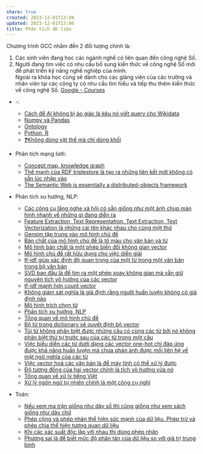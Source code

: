 ```yaml
---
share: true
created: 2023-12-01T13:04
updated: 2023-12-01T13:06
title: Phân tích dữ liệu
---
```

Chương trình GCC nhắm đến 2 đối tượng chính là:  
1. Các sinh viên đang học các ngành nghề có liên quan đến công nghệ Số.  
2. Người đang tìm việc có nhu cầu bổ sung kiến thức về công nghệ Số mới để phát triển kỹ năng nghề nghiệp của mình.  
Ngoài ra khóa học cũng sẽ dành cho các giảng viên của các trường và nhân viên tại các công ty có nhu cầu tìm hiểu và tiếp thu thêm kiến thức về công nghệ Số.
[Google - Courses](https://nhantaiso.nic.gov.vn/tai-lieu-bo-tro)

- \-: 
    - [Cách để AI không bị ảo giác là kêu nó viết query cho Wikidata](./C%C3%A1ch%20%C4%91%E1%BB%83%20AI%20kh%C3%B4ng%20b%E1%BB%8B%20%E1%BA%A3o%20gi%C3%A1c%20l%C3%A0%20k%C3%AAu%20n%C3%B3%20vi%E1%BA%BFt%20query%20cho%20Wikidata.md)
    - [Numpy và Pandas](./Numpy%20v%C3%A0%20Pandas.md)
    - [Ontology](./Ontology.md)
    - [Python, R](./Python,%20R.md)
    - [❓Không dùng vật thể mà chỉ dùng khối](./%E2%9D%93Kh%C3%B4ng%20d%C3%B9ng%20v%E1%BA%ADt%20th%E1%BB%83%20m%C3%A0%20ch%E1%BB%89%20d%C3%B9ng%20kh%E1%BB%91i.md)

- Phân tích mạng lưới: 
    - [Concept map, knowledge graph](./Ph%C3%A2n%20t%C3%ADch%20m%E1%BA%A1ng%20l%C6%B0%E1%BB%9Bi/Concept%20map,%20knowledge%20graph.md)
    - [Thế mạnh của RDF triplestore là tạo ra những liên kết mới không có sẵn lúc nhập vào](./Ph%C3%A2n%20t%C3%ADch%20m%E1%BA%A1ng%20l%C6%B0%E1%BB%9Bi/Th%E1%BA%BF%20m%E1%BA%A1nh%20c%E1%BB%A7a%20RDF%20triplestore%20l%C3%A0%20t%E1%BA%A1o%20ra%20nh%E1%BB%AFng%20li%C3%AAn%20k%E1%BA%BFt%20m%E1%BB%9Bi%20kh%C3%B4ng%20c%C3%B3%20s%E1%BA%B5n%20l%C3%BAc%20nh%E1%BA%ADp%20v%C3%A0o.md)
    - [The Semantic Web is essentially a distributed-objects framework](./Ph%C3%A2n%20t%C3%ADch%20m%E1%BA%A1ng%20l%C6%B0%E1%BB%9Bi/The%20Semantic%20Web%20is%20essentially%20a%20distributed-objects%20framework.md)

- Phân tích xu hướng, NLP: 
    - [Các công cụ lắng nghe xã hội có sẵn giống như một ảnh chụp màn hình nhanh về những gì đang diễn ra](./Ph%C3%A2n%20t%C3%ADch%20xu%20h%C6%B0%E1%BB%9Bng,%20NLP/C%C3%A1c%20c%C3%B4ng%20c%E1%BB%A5%20l%E1%BA%AFng%20nghe%20x%C3%A3%20h%E1%BB%99i%20c%C3%B3%20s%E1%BA%B5n%20gi%E1%BB%91ng%20nh%C6%B0%20m%E1%BB%99t%20%E1%BA%A3nh%20ch%E1%BB%A5p%20m%C3%A0n%20h%C3%ACnh%20nhanh%20v%E1%BB%81%20nh%E1%BB%AFng%20g%C3%AC%20%C4%91ang%20di%E1%BB%85n%20ra.md)
    - [Feature Extraction, Text Representation, Text Extraction, Text Vectorization là những cái tên khác nhau cho cùng một thứ](./Ph%C3%A2n%20t%C3%ADch%20xu%20h%C6%B0%E1%BB%9Bng,%20NLP/Feature%20Extraction,%20Text%20Representation,%20Text%20Extraction,%20Text%20Vectorization%20l%C3%A0%20nh%E1%BB%AFng%20c%C3%A1i%20t%C3%AAn%20kh%C3%A1c%20nhau%20cho%20c%C3%B9ng%20m%E1%BB%99t%20th%E1%BB%A9.md)
    - [Gensim tập trung vào mô hình chủ đề](./Ph%C3%A2n%20t%C3%ADch%20xu%20h%C6%B0%E1%BB%9Bng,%20NLP/Gensim%20t%E1%BA%ADp%20trung%20v%C3%A0o%20m%C3%B4%20h%C3%ACnh%20ch%E1%BB%A7%20%C4%91%E1%BB%81.md)
    - [Bản chất của mô hình chủ đề là tô màu cho văn bản và từ](./Ph%C3%A2n%20t%C3%ADch%20xu%20h%C6%B0%E1%BB%9Bng,%20NLP/M%C3%B4%20h%C3%ACnh/B%E1%BA%A3n%20ch%E1%BA%A5t%20c%E1%BB%A7a%20m%C3%B4%20h%C3%ACnh%20ch%E1%BB%A7%20%C4%91%E1%BB%81%20l%C3%A0%20t%C3%B4%20m%C3%A0u%20cho%20v%C4%83n%20b%E1%BA%A3n%20v%C3%A0%20t%E1%BB%AB.md)
    - [Mô hình bản chất là một phép biến đổi không gian vector](./Ph%C3%A2n%20t%C3%ADch%20xu%20h%C6%B0%E1%BB%9Bng,%20NLP/M%C3%B4%20h%C3%ACnh/M%C3%B4%20h%C3%ACnh%20b%E1%BA%A3n%20ch%E1%BA%A5t%20l%C3%A0%20m%E1%BB%99t%20ph%C3%A9p%20bi%E1%BA%BFn%20%C4%91%E1%BB%95i%20kh%C3%B4ng%20gian%20vector.md)
    - [Mô hình chủ đề rất hữu dụng cho việc diễn giải](./Ph%C3%A2n%20t%C3%ADch%20xu%20h%C6%B0%E1%BB%9Bng,%20NLP/M%C3%B4%20h%C3%ACnh/M%C3%B4%20h%C3%ACnh%20ch%E1%BB%A7%20%C4%91%E1%BB%81%20r%E1%BA%A5t%20h%E1%BB%AFu%20d%E1%BB%A5ng%20cho%20vi%E1%BB%87c%20di%E1%BB%85n%20gi%E1%BA%A3i.md)
    - [tf-idf giúp xác định độ quan trọng của một từ trong một văn bản trong bộ văn bản](./Ph%C3%A2n%20t%C3%ADch%20xu%20h%C6%B0%E1%BB%9Bng,%20NLP/M%C3%B4%20h%C3%ACnh/tf-idf%20gi%C3%BAp%20x%C3%A1c%20%C4%91%E1%BB%8Bnh%20%C4%91%E1%BB%99%20quan%20tr%E1%BB%8Dng%20c%E1%BB%A7a%20m%E1%BB%99t%20t%E1%BB%AB%20trong%20m%E1%BB%99t%20v%C4%83n%20b%E1%BA%A3n%20trong%20b%E1%BB%99%20v%C4%83n%20b%E1%BA%A3n.md)
    - [SVD ban đầu là để tìm ra một phép xoay không gian mà vẫn giữ nguyên tích vô hướng của các vector](./Ph%C3%A2n%20t%C3%ADch%20xu%20h%C6%B0%E1%BB%9Bng,%20NLP/M%C3%B4%20h%C3%ACnh/SVD%20ban%20%C4%91%E1%BA%A7u%20l%C3%A0%20%C4%91%E1%BB%83%20t%C3%ACm%20ra%20m%E1%BB%99t%20ph%C3%A9p%20xoay%20kh%C3%B4ng%20gian%20m%C3%A0%20v%E1%BA%ABn%20gi%E1%BB%AF%20nguy%C3%AAn%20t%C3%ADch%20v%C3%B4%20h%C6%B0%E1%BB%9Bng%20c%E1%BB%A7a%20c%C3%A1c%20vector.md)
    - [tf-idf mạnh hơn count vector](./Ph%C3%A2n%20t%C3%ADch%20xu%20h%C6%B0%E1%BB%9Bng,%20NLP/M%C3%B4%20h%C3%ACnh/tf-idf%20m%E1%BA%A1nh%20h%C6%A1n%20count%20vector.md)
    - [Không giám sát nghĩa là giả định rằng người huấn luyện không có giả định nào](./Ph%C3%A2n%20t%C3%ADch%20xu%20h%C6%B0%E1%BB%9Bng,%20NLP/Kh%C3%B4ng%20gi%C3%A1m%20s%C3%A1t%20ngh%C4%A9a%20l%C3%A0%20gi%E1%BA%A3%20%C4%91%E1%BB%8Bnh%20r%E1%BA%B1ng%20ng%C6%B0%E1%BB%9Di%20hu%E1%BA%A5n%20luy%E1%BB%87n%20kh%C3%B4ng%20c%C3%B3%20gi%E1%BA%A3%20%C4%91%E1%BB%8Bnh%20n%C3%A0o.md)
    - [Mô hình trích chọn từ](./Ph%C3%A2n%20t%C3%ADch%20xu%20h%C6%B0%E1%BB%9Bng,%20NLP/M%C3%B4%20h%C3%ACnh%20tr%C3%ADch%20ch%E1%BB%8Dn%20t%E1%BB%AB.md)
    - [Phân tích xu hướng, NLP](./Ph%C3%A2n%20t%C3%ADch%20xu%20h%C6%B0%E1%BB%9Bng,%20NLP/index.md)
    - [Tổng quan về mô hình chủ đề](./Ph%C3%A2n%20t%C3%ADch%20xu%20h%C6%B0%E1%BB%9Bng,%20NLP/T%E1%BB%95ng%20quan%20v%E1%BB%81%20m%C3%B4%20h%C3%ACnh%20ch%E1%BB%A7%20%C4%91%E1%BB%81.md)
    - [Bộ từ trong dictionary sẽ quyết định bộ vector](./Ph%C3%A2n%20t%C3%ADch%20xu%20h%C6%B0%E1%BB%9Bng,%20NLP/Vector/B%E1%BB%99%20t%E1%BB%AB%20trong%20dictionary%20s%E1%BA%BD%20quy%E1%BA%BFt%20%C4%91%E1%BB%8Bnh%20b%E1%BB%99%20vector.md)
    - [Túi từ không phân biệt được những câu có cùng các từ bởi nó không phân biệt thứ tự trước sau của các từ trong một câu](./Ph%C3%A2n%20t%C3%ADch%20xu%20h%C6%B0%E1%BB%9Bng,%20NLP/Vector/T%C3%BAi%20t%E1%BB%AB%20kh%C3%B4ng%20ph%C3%A2n%20bi%E1%BB%87t%20%C4%91%C6%B0%E1%BB%A3c%20nh%E1%BB%AFng%20c%C3%A2u%20c%C3%B3%20c%C3%B9ng%20c%C3%A1c%20t%E1%BB%AB%20b%E1%BB%9Fi%20n%C3%B3%20kh%C3%B4ng%20ph%C3%A2n%20bi%E1%BB%87t%20th%E1%BB%A9%20t%E1%BB%B1%20tr%C6%B0%E1%BB%9Bc%20sau%20c%E1%BB%A7a%20c%C3%A1c%20t%E1%BB%AB%20trong%20m%E1%BB%99t%20c%C3%A2u.md)
    - [Việc biểu diễn các từ dưới dạng các vector one-hot chỉ đáp ứng được khả năng huấn luyện mà chưa phản ảnh được mối liên hệ về mặt ngữ nghĩa của các từ](./Ph%C3%A2n%20t%C3%ADch%20xu%20h%C6%B0%E1%BB%9Bng,%20NLP/Vector/Vi%E1%BB%87c%20bi%E1%BB%83u%20di%E1%BB%85n%20c%C3%A1c%20t%E1%BB%AB%20d%C6%B0%E1%BB%9Bi%20d%E1%BA%A1ng%20c%C3%A1c%20vector%20one-hot%20ch%E1%BB%89%20%C4%91%C3%A1p%20%E1%BB%A9ng%20%C4%91%C6%B0%E1%BB%A3c%20kh%E1%BA%A3%20n%C4%83ng%20hu%E1%BA%A5n%20luy%E1%BB%87n%20m%C3%A0%20ch%C6%B0a%20ph%E1%BA%A3n%20%E1%BA%A3nh%20%C4%91%C6%B0%E1%BB%A3c%20m%E1%BB%91i%20li%C3%AAn%20h%E1%BB%87%20v%E1%BB%81%20m%E1%BA%B7t%20ng%E1%BB%AF%20ngh%C4%A9a%20c%E1%BB%A7a%20c%C3%A1c%20t%E1%BB%AB.md)
    - [Việc vector hoá các văn bản là để máy tính có thể xử lý được](./Ph%C3%A2n%20t%C3%ADch%20xu%20h%C6%B0%E1%BB%9Bng,%20NLP/Vector/Vi%E1%BB%87c%20vector%20ho%C3%A1%20c%C3%A1c%20v%C4%83n%20b%E1%BA%A3n%20l%C3%A0%20%C4%91%E1%BB%83%20m%C3%A1y%20t%C3%ADnh%20c%C3%B3%20th%E1%BB%83%20x%E1%BB%AD%20l%C3%BD%20%C4%91%C6%B0%E1%BB%A3c.md)
    - [Độ tương đồng của hai vector chính là tích vô hướng vừa nó](./Ph%C3%A2n%20t%C3%ADch%20xu%20h%C6%B0%E1%BB%9Bng,%20NLP/Vector/%C4%90%E1%BB%99%20t%C6%B0%C6%A1ng%20%C4%91%E1%BB%93ng%20c%E1%BB%A7a%20hai%20vector%20ch%C3%ADnh%20l%C3%A0%20t%C3%ADch%20v%C3%B4%20h%C6%B0%E1%BB%9Bng%20v%E1%BB%ABa%20n%C3%B3.md)
    - [Tổng quan về xử lý tiếng Việt](./Ph%C3%A2n%20t%C3%ADch%20xu%20h%C6%B0%E1%BB%9Bng,%20NLP/T%E1%BB%95ng%20quan%20v%E1%BB%81%20x%E1%BB%AD%20l%C3%BD%20ti%E1%BA%BFng%20Vi%E1%BB%87t.md)
    - [Xử lý ngôn ngữ tự nhiên chính là một công cụ nghĩ](./Ph%C3%A2n%20t%C3%ADch%20xu%20h%C6%B0%E1%BB%9Bng,%20NLP/X%E1%BB%AD%20l%C3%BD%20ng%C3%B4n%20ng%E1%BB%AF%20t%E1%BB%B1%20nhi%C3%AAn%20ch%C3%ADnh%20l%C3%A0%20m%E1%BB%99t%20c%C3%B4ng%20c%E1%BB%A5%20ngh%C4%A9.md)

- Toán: 
    - [Nếu xem ma trận giống như dãy số thì cũng giống như xem sách giống như dãy chữ](./To%C3%A1n/N%E1%BA%BFu%20xem%20ma%20tr%E1%BA%ADn%20gi%E1%BB%91ng%20nh%C6%B0%20d%C3%A3y%20s%E1%BB%91%20th%C3%AC%20c%C5%A9ng%20gi%E1%BB%91ng%20nh%C6%B0%20xem%20s%C3%A1ch%20gi%E1%BB%91ng%20nh%C6%B0%20d%C3%A3y%20ch%E1%BB%AF.md)
    - [Phép cộng và phép nhân thể hiện sức mạnh của dữ liệu. Phép trừ và phép chia thể hiện tương quan dữ liệu](./To%C3%A1n/Ph%C3%A9p%20c%E1%BB%99ng%20v%C3%A0%20ph%C3%A9p%20nh%C3%A2n%20th%E1%BB%83%20hi%E1%BB%87n%20s%E1%BB%A9c%20m%E1%BA%A1nh%20c%E1%BB%A7a%20d%E1%BB%AF%20li%E1%BB%87u.%20Ph%C3%A9p%20tr%E1%BB%AB%20v%C3%A0%20ph%C3%A9p%20chia%20th%E1%BB%83%20hi%E1%BB%87n%20t%C6%B0%C6%A1ng%20quan%20d%E1%BB%AF%20li%E1%BB%87u.md)
    - [Khi các xác suất độc lập với nhau thì dùng phép nhân](./To%C3%A1n/X%C3%A1c%20su%E1%BA%A5t%20th%E1%BB%91ng%20k%C3%AA/Khi%20c%C3%A1c%20x%C3%A1c%20su%E1%BA%A5t%20%C4%91%E1%BB%99c%20l%E1%BA%ADp%20v%E1%BB%9Bi%20nhau%20th%C3%AC%20d%C3%B9ng%20ph%C3%A9p%20nh%C3%A2n.md)
    - [Phương sai là để biết mức độ phân tán của dữ liệu so với giá trị trung bình](./To%C3%A1n/X%C3%A1c%20su%E1%BA%A5t%20th%E1%BB%91ng%20k%C3%AA/Ph%C6%B0%C6%A1ng%20sai%20l%C3%A0%20%C4%91%E1%BB%83%20bi%E1%BA%BFt%20m%E1%BB%A9c%20%C4%91%E1%BB%99%20ph%C3%A2n%20t%C3%A1n%20c%E1%BB%A7a%20d%E1%BB%AF%20li%E1%BB%87u%20so%20v%E1%BB%9Bi%20gi%C3%A1%20tr%E1%BB%8B%20trung%20b%C3%ACnh.md)


